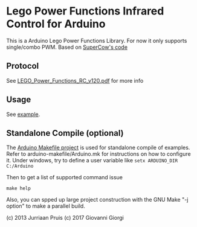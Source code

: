 # Lego Power Functions Infrared Control for Arduino

This is a Arduino Lego Power Functions Library.
For now it only supports single/combo PWM.
Based on [SuperCow's code](http://forum.arduino.cc/index.php?topic=38142.msg282833#msg282833)

## Protocol

See [LEGO_Power_Functions_RC_v120.pdf](https://github.com/jurriaan/Arduino-PowerFunctions/raw/master/LEGO_Power_Functions_RC_v120.pdf) for more info

## Usage

See [example](https://github.com/jurriaan/Arduino-PowerFunctions/blob/master/examples/power_functions/power_functions.ino).

## Standalone Compile (optional)
The [Arduino Makefile project](https://github.com/sudar/Arduino-Makefile) is used for standalone compile of examples.
Refer to arduino-makefile/Arduino.mk for instructions on how to
configure it.
Under windows, try to define a user variable like
 `setx ARDUINO_DIR  C:/Arduino`

Then to get a list of supported command issue

`make help`

Also, you can spped up large project construction with the GNU Make
"-j option" to make a parallel build.


(c) 2013 Jurriaan Pruis
(c) 2017 Giovanni Giorgi
